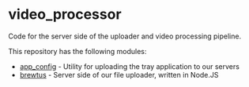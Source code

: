 video_processor
===============

Code for the server side of the uploader and video processing
pipeline.

This repository has the following modules:

* [app_config](https://github.com/viblio/video_processor/wiki/Uploading-the-tray-app) - Utility for uploading the tray application to our servers
* [brewtus](./brewtus/README.md) - Server side of our file uploader, written in Node.JS
